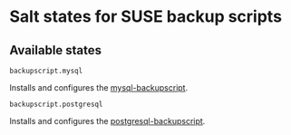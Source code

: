# Salt states for SUSE backup scripts

## Available states

`backupscript.mysql`

Installs and configures the [mysql-backupscript](https://build.opensuse.org/package/show/home:lrupp/mysql-backupscript).

`backupscript.postgresql`

Installs and configures the [postgresql-backupscript](https://build.opensuse.org/package/show/home:lrupp/postgresql-backupscript).
